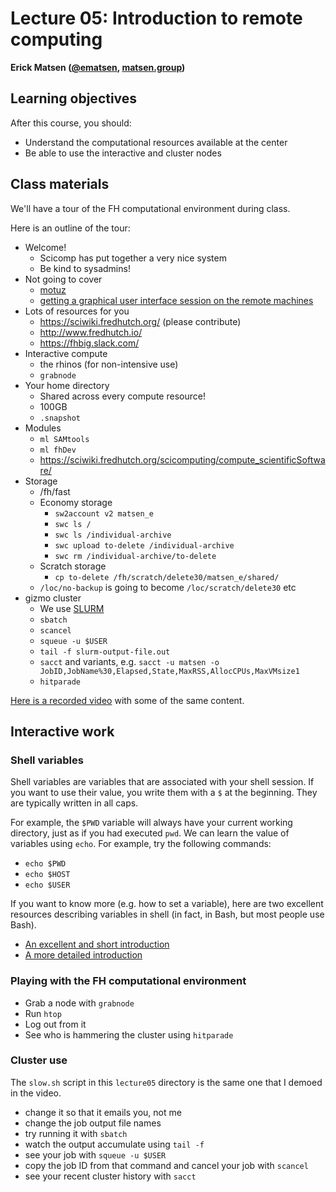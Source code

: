 # Lecture 05: Introduction to remote computing

**Erick Matsen ([@ematsen](https://twitter.com/ematsen), [matsen.group](http://matsen.group))**

## Learning objectives

After this course, you should:

- Understand the computational resources available at the center
- Be able to use the interactive and cluster nodes

## Class materials

We'll have a tour of the FH computational environment during class.

Here is an outline of the tour:

* Welcome!
    * Scicomp has put together a very nice system
    * Be kind to sysadmins!
* Not going to cover
    * [motuz](https://sciwiki.fredhutch.org/compdemos/motuz/)
    * [getting a graphical user interface session on the remote machines](https://sciwiki.fredhutch.org/scicomputing/access_nx/)
* Lots of resources for you
    * https://sciwiki.fredhutch.org/ (please contribute)
    * http://www.fredhutch.io/
    * https://fhbig.slack.com/
* Interactive compute
    * the rhinos (for non-intensive use)
    * `grabnode`
* Your home directory
    * Shared across every compute resource!
    * 100GB
    * `.snapshot`
* Modules
    * `ml SAMtools`
    * `ml fhDev`
    * https://sciwiki.fredhutch.org/scicomputing/compute_scientificSoftware/
* Storage
    * /fh/fast
    * Economy storage
        * `sw2account v2 matsen_e`
        * `swc ls /`
        * `swc ls /individual-archive`
        * `swc upload to-delete /individual-archive`
        * `swc rm /individual-archive/to-delete`
    * Scratch storage
        * `cp to-delete /fh/scratch/delete30/matsen_e/shared/`
    * `/loc/no-backup` is going to become `/loc/scratch/delete30` etc
* gizmo cluster
    * We use [SLURM](https://slurm.schedmd.com/documentation.html)
    * `sbatch`
    * `scancel`
    * `squeue -u $USER`
    * `tail -f slurm-output-file.out`
    * `sacct` and variants, e.g. `sacct -u matsen -o JobID,JobName%30,Elapsed,State,MaxRSS,AllocCPUs,MaxVMsize1`
    * `hitparade`


[Here is a recorded video](https://www.youtube.com/watch?v=VkYdbQ0VoWU) with some of the same content.


## Interactive work

### Shell variables

Shell variables are variables that are associated with your shell session.
If you want to use their value, you write them with a `$` at the beginning.
They are typically written in all caps.

For example, the `$PWD` variable will always have your current working directory, just as if you had executed `pwd`.
We can learn the value of variables using `echo`.
For example, try the following commands:

* `echo $PWD`
* `echo $HOST`
* `echo $USER`

If you want to know more (e.g. how to set a variable), here are two excellent resources describing variables in shell (in fact, in Bash, but most people use Bash).

* [An excellent and short introduction](https://opensource.com/article/19/8/using-variables-bash)
* [A more detailed introduction](https://tldp.org/LDP/Bash-Beginners-Guide/html/sect_03_02.html)


### Playing with the FH computational environment

* Grab a node with `grabnode`
* Run `htop`
* Log out from it
* See who is hammering the cluster using `hitparade`


### Cluster use

The `slow.sh` script in this `lecture05` directory is the same one that I demoed in the video.

* change it so that it emails you, not me
* change the job output file names
* try running it with `sbatch`
* watch the output accumulate using `tail -f`
* see your job with `squeue -u $USER`
* copy the job ID from that command and cancel your job with `scancel`
* see your recent cluster history with `sacct`
